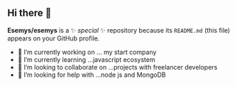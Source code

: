 ## Hi there 👋


**Esemys/esemys** is a ✨ _special_ ✨ repository because its `README.md` (this file) appears on your GitHub profile.


- 🔭 I’m currently working on ... my start company
- 🌱 I’m currently learning ...javascript ecosystem
- 👯 I’m looking to collaborate on ...projects with freelancer developers
- 🤔 I’m looking for help with ...node js and MongoDB

